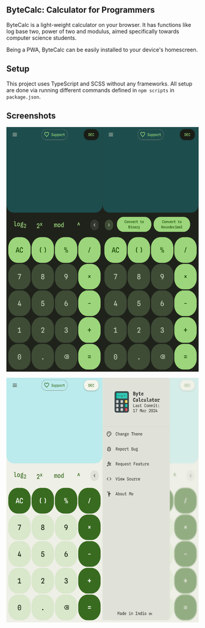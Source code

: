 ## ByteCalc: Calculator for Programmers

ByteCalc is a light-weight calculator on your browser. It has functions like log base two, power of two and modulus, aimed specifically towards computer science students.

Being a PWA, ByteCalc can be easily installed to your device's homescreen.

## Setup

This project uses TypeScript and SCSS without any frameworks. All setup are done via running different commands defined in `npm scripts` in `package.json`.

## Screenshots

<div style="display:grid; grid-template-columns: 1fr 1fr; row-gap:1rem;">
<img style="height: 40rem" src="./public/res/screenshots/dark_mode_one.png">
<img style="height: 40rem" src="./public/res/screenshots/dark_mode_two.png">
<img style="height: 40rem" src="./public/res/screenshots/light_mode_one.png">
<img style="height: 40rem" src="./public/res/screenshots/light_mode_two.png">
</div>
